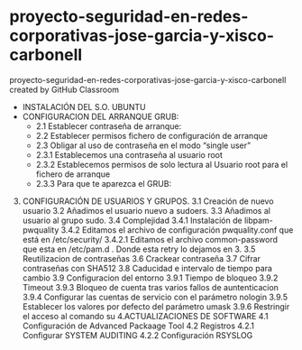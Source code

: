 # proyecto-seguridad-en-redes-corporativas-jose-garcia-y-xisco-carbonell
proyecto-seguridad-en-redes-corporativas-jose-garcia-y-xisco-carbonell created by GitHub Classroom

- INSTALACIÓN DEL S.O. UBUNTU
- CONFIGURACION DEL ARRANQUE GRUB:
   - 2.1  Establecer contraseña de arranque:
   - 2.2 Establecer permisos fichero de configuración de arranque
   - 2.3 Obligar al uso de contraseña en el modo “single user”
   - 2.3.1 Establecemos una contraseña al usuario root
   - 2.3.2 Establecemos permisos de solo lectura al Usuario root para el fichero de arranque
   - 2.3.3 Para que te aparezca el GRUB:
3. CONFIGURACIÓN DE USUARIOS Y GRUPOS.
  3.1 Creación de nuevo usuario 
  3.2 Añadimos el usuario nuevo a sudoers.
  3.3 Añadimos al usuario al grupo sudo.
  3.4 Complejidad
    3.4.1 Instalación de libpam-pwquality
    3.4.2 Editamos el archivo de configuración pwquality.conf que está en /etc/security/
    3.4.2.1 Editamos el archivo common-password que esta en /etc/pam.d . Donde esta retry lo dejamos en 3.
  3.5 Reutilizacion de contraseñas
  3.6 Crackear contraseña
  3.7 Cifrar contraseñas con SHA512
  3.8 Caducidad e intervalo de tiempo para cambio
  3.9 Configuracion del entorno
    3.9.1 Tiempo de bloqueo
    3.9.2 Timeout
    3.9.3 Bloqueo de cuenta tras varios fallos de auntenticacion
    3.9.4 Configurar las cuentas de servicio con el parámetro nologin
    3.9.5 Establecer los valores por defecto del parámetro umask
    3.9.6 Restringir el acceso al comando su
4.ACTUALIZACIONES DE SOFTWARE
  4.1 Configuración de Advanced Packaage Tool
  4.2 Registros
    4.2.1 Configurar SYSTEM AUDITING
    4.2.2 Configuración RSYSLOG
    
  




  



